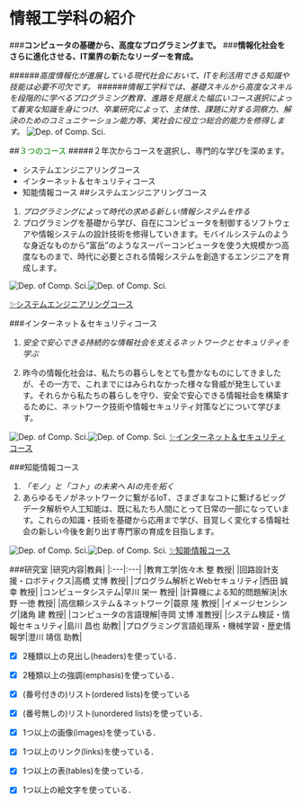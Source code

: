 # 情報工学科の紹介
<!-- Markdown記法を使って学科の紹介ページを作る -->
###**コンピュータの基礎から、高度なプログラミングまで。**
###**情報化社会をさらに進化させる、IT業界の新たなリーダーを育成。**

######*高度情報化が進展している現代社会において、ITを利活用できる知識や技能は必要不可欠です。*
######*情報工学科では、基礎スキルから高度なスキルを段階的に学べるプログラミング教育、進路を見据えた幅広いコース選択によって着実な知識を身につけ、卒業研究によって、主体性、課題に対する洞察力、解決のためのコミュニケーション能力等、実社会に役立つ総合的能力を修得します。*
![Dep. of Comp. Sci.](https://feng.takushoku-u.ac.jp/albums/abm00014693.jpg)

##<span style="color: green; ">３つのコース</span>
#####２年次からコースを選択し、専門的な学びを深めます。
-  システムエンジニアリングコース
- インターネット＆セキュリティコース
- 知能情報コース
##システムエンジニアリングコース

1. *プログラミングによって時代の求める新しい情報システムを作る*
1. プログラミングを基礎から学び、自在にコンピュータを制御するソフトウェアや情報システムの設計技術を修得していきます。モバイルシステムのような身近なものから“富岳”のようなスーパーコンピュータを使う大規模かつ高度なものまで、時代に必要とされる情報システムを創造するエンジニアを育成します。

![Dep. of Comp. Sci.](https://feng.takushoku-u.ac.jp/albums/abm00014679.jpg)![Dep. of Comp. Sci.](https://feng.takushoku-u.ac.jp/albums/abm00014693.jpg)


[:sparkles:システムエンジニアリングコース](https://feng.takushoku-u.ac.jp/composition/cs.html#anchor01)

###インターネット＆セキュリティコース
1. *安全で安心できる持続的な情報社会を支えるネットワークとセキュリティを学ぶ*

1. 昨今の情報化社会は、私たちの暮らしをとても豊かなものにしてきましたが、その一方で、これまでにはみられなかった様々な脅威が発生しています。それらから私たちの暮らしを守り、安全で安心できる情報社会を構築するために、ネットワーク技術や情報セキュリティ対策などについて学びます。

![Dep. of Comp. Sci.](https://feng.takushoku-u.ac.jp/albums/abm00014680.jpg)![Dep. of Comp. Sci.](https://feng.takushoku-u.ac.jp/albums/abm00014709.jpg)
[:sparkles:インターネット＆セキュリティコース](https://feng.takushoku-u.ac.jp/composition/cs.html#anchor02)

###知能情報コース
1. *「モノ」と「コト」の未来へ
AIの先を拓く*
1. あらゆるモノがネットワークに繋がるIoT、さまざまなコトに繋げるビッグデータ解析や人工知能は、既に私たち人間にとって日常の一部になっています。これらの知識・技術を基礎から応用まで学び、目覚しく変化する情報社会の新しい今後を創り出す専門家の育成を目指します。

![Dep. of Comp. Sci.](https://feng.takushoku-u.ac.jp/albums/abm00014710.jpg)![Dep. of Comp. Sci.](https://feng.takushoku-u.ac.jp/albums/abm00014708.jpg)
[:sparkles:知能情報コース](https://feng.takushoku-u.ac.jp/composition/cs.html#anchor03)

###研究室
|研究内容|教員|
|:---|:---|
|教育工学|佐々木 整 教授|
|回路設計支援・ロボティクス|高橋 丈博 教授|
|プログラム解析とWebセキュリティ|西田 誠幸 教授|
|コンピュータシステム|早川 栄一 教授|
|計算機による知的問題解決|水野 一徳 教授|
|高信頼システム＆ネットワーク|蓑原 隆 教授|
|イメージセンシング|諸角 建 教授|
|コンピュータの言語理解|寺岡 丈博 准教授|
|システム検証・情報セキュリティ|島川 昌也 助教|
|プログラミング言語処理系・機械学習・歴史情報学|澄川 靖信 助教|




<!-- この部分より上に記述を追加して下のチェックボックスで確認する -->
- [x] 2種類以上の見出し(headers)を使っている．
- [x] 2種類以上の強調(emphasis)を使っている．
- [x] (番号付きの)リスト(ordered lists)を使っている
- [x] (番号無しの)リスト(unordered lists)を使っている．
- [x] 1つ以上の画像(images)を使っている．
- [x] 1つ以上のリンク(links)を使っている．
- [x] 1つ以上の表(tables)を使っている．
- [x] 1つ以上の絵文字を使っている．
 